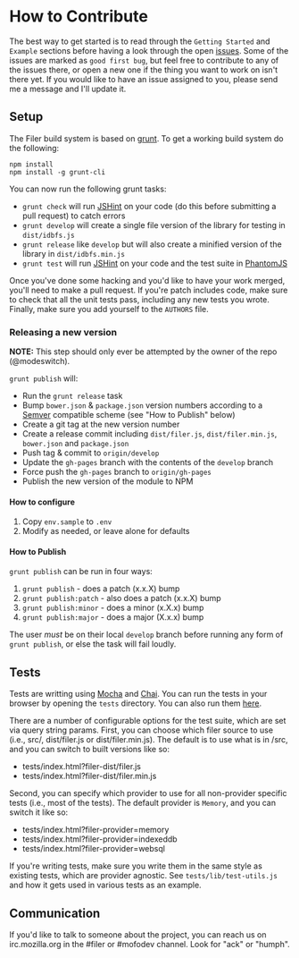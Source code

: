 # How to Contribute

The best way to get started is to read through the `Getting Started` and `Example`
sections before having a look through the open [issues](https://github.com/js-platform/filer/issues).
Some of the issues are marked as `good first bug`, but feel free to contribute to
any of the issues there, or open a new one if the thing you want to work on isn't
there yet. If you would like to have an issue assigned to you, please send me a
message and I'll update it.

## Setup

The Filer build system is based on [grunt](http://gruntjs.com/). To get a working build system
do the following:

```
npm install
npm install -g grunt-cli
```

You can now run the following grunt tasks:
* `grunt check` will run [JSHint](http://www.jshint.com/) on your code (do this before submitting a pull request) to catch errors
* `grunt develop` will create a single file version of the library for testing in `dist/idbfs.js`
* `grunt release` like `develop` but will also create a minified version of the library in `dist/idbfs.min.js`
* `grunt test` will run [JSHint](http://www.jshint.com/) on your code and the test suite in [PhantomJS](http://phantomjs.org/)

Once you've done some hacking and you'd like to have your work merged, you'll need to
make a pull request. If you're patch includes code, make sure to check that all the
unit tests pass, including any new tests you wrote. Finally, make sure you add yourself
to the `AUTHORS` file.

### Releasing a new version
**NOTE:** This step should only ever be attempted by the owner of the repo (@modeswitch).

`grunt publish` will:

* Run the `grunt release` task
* Bump `bower.json` & `package.json` version numbers according to a [Semver]() compatible scheme (see "How to Publish" below)
* Create a git tag at the new version number
* Create a release commit including `dist/filer.js`, `dist/filer.min.js`, `bower.json` and `package.json`
* Push tag & commit to `origin/develop`
* Update the `gh-pages` branch with the contents of the `develop` branch
* Force push the `gh-pages` branch to `origin/gh-pages`
* Publish the new version of the module to NPM

#### How to configure
1. Copy `env.sample` to `.env`
2. Modify as needed, or leave alone for defaults

#### How to Publish
`grunt publish` can be run in four ways:

1.  `grunt publish` - does a patch (x.x.X) bump
2.  `grunt publish:patch` - also does a patch (x.x.X) bump
3.  `grunt publish:minor` - does a minor (x.X.x) bump
4.  `grunt publish:major` - does a major (X.x.x) bump

The user *must* be on their local `develop` branch before running any form of `grunt publish`, or else the task will fail loudly.

## Tests

Tests are writting using [Mocha](http://visionmedia.github.io/mocha/) and [Chai](http://chaijs.com/api/bdd/).
You can run the tests in your browser by opening the `tests` directory. You can also run them
[here](http://js-platform.github.io/filer/tests/).

There are a number of configurable options for the test suite, which are set via query string params.
First, you can choose which filer source to use (i.e., src/, dist/filer.js or dist/filer.min.js).
The default is to use what is in /src, and you can switch to built versions like so:
* tests/index.html?filer-dist/filer.js
* tests/index.html?filer-dist/filer.min.js

Second, you can specify which provider to use for all non-provider specific tests (i.e., most of the tests).
The default provider is `Memory`, and you can switch it like so:
* tests/index.html?filer-provider=memory
* tests/index.html?filer-provider=indexeddb
* tests/index.html?filer-provider=websql

If you're writing tests, make sure you write them in the same style as existing tests, which are
provider agnostic. See `tests/lib/test-utils.js` and how it gets used in various tests as
an example.

## Communication

If you'd like to talk to someone about the project, you can reach us on irc.mozilla.org in the #filer or #mofodev channel. Look for "ack" or "humph".
